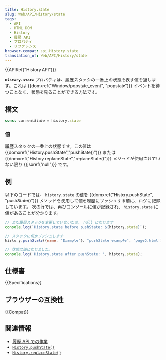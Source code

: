 ```yaml
---
title: History.state
slug: Web/API/History/state
tags:
  - API
  - HTML DOM
  - History
  - 履歴 API
  - プロパティ
  - リファレンス
browser-compat: api.History.state
translation_of: Web/API/History/state
---
```

{{APIRef("History API")}}

**`History.state`** プロパティは、履歴スタックの一番上の状態を表す値を返します。これは {{domxref("Window/popstate_event", "popstate")}} イベントを待つことなく、状態を見ることができる方法です。

## 構文

```js
const currentState = history.state
```

### 値

履歴スタックの一番上の状態です。この値は {{domxref("History.pushState","pushState()")}} または {{domxref("History.replaceState","replaceState()")}} メソッドが使用されていない限り {{jsxref("null")}} です。

## 例

以下のコードでは、 `history.state` の値を {{domxref("History.pushState", "pushState()")}} メソッドを使用して値を履歴にプッシュする前に、ログに記録しています。
次の行では、再びコンソールに値が記録され、 `history.state` に値があることが分かります。

```js
// まだ履歴スタックを変更していないため、 null になります
console.log(`History.state before pushState: ${history.state}`);

// スタックに何かプッシュします
history.pushState({name: 'Example'}, "pushState example", 'page3.html');

// 状態は値になりました。
console.log('History.state after pushState: ', history.state);
```

## 仕様書

{{Specifications}}

## ブラウザーの互換性

{{Compat}}

## 関連情報

- [履歴 API での作業](/ja/docs/Web/API/History_API/Working_with_the_History_API)
- [`History.pushState()`](/ja/docs/Web/API/History/pushState)
- [`History.replaceState()`](/ja/docs/Web/API/History/replaceState)
